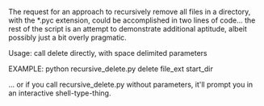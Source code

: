 The request for an approach to recursively remove all files in a directory, with the *.pyc extension, 
could be accomplished in two lines of code... the rest of the script is an attempt to
demonstrate additional aptitude, albeit possibly just a bit overly pragmatic.

Usage: call delete directly, with space delimited parameters

EXAMPLE: python recursive_delete.py delete file_ext start_dir

... or if you call recursive_delete.py without parameters, it'll prompt you in an interactive shell-type-thing.
